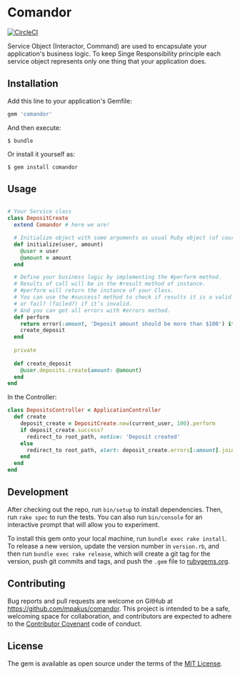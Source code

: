 # Comandor

[![CircleCI](https://circleci.com/gh/mpakus/comandor.svg?style=svg)](https://circleci.com/gh/mpakus/comandor)

Service Object (Interactor, Command) are used to encapsulate your application's business logic. 
To keep Singe Responsibility principle each service object represents only one thing that your application does.

## Installation

Add this line to your application's Gemfile:

```ruby
gem 'comandor'
```

And then execute:

    $ bundle

Or install it yourself as:

    $ gem install comandor

## Usage

```ruby

# Your Service class
class DepositCreate
  extend Comandor # here we are!

  # Initialize object with some arguments as usual Ruby object (of course it's optional)
  def initialize(user, amount)
    @user = user
    @amount = amount
  end

  # Define your business logic by implementing the #perform method.
  # Results of call will be in the #result method of instance.
  # #perform will return the instance of your Class.
  # You can use the #success? method to check if results it is a valid
  # or fail? (failed?) if it’s invalid.
  # And you can get all errors with #errors method.
  def perform
    return error(:amount, 'Deposit amount should be more than $100') if @amount < 100
    create_deposit
  end
  
  private
  
  def create_deposit
    @user.deposits.create(amount: @amount)
  end
end
```

In the Controller:

```ruby
class DepositsController < ApplicationController
  def create
    deposit_create = DepositCreate.new(current_user, 100).perform
    if deposit_create.success?
      redirect_to root_path, notice: 'Deposit created'
    else
      redirect_to root_path, alert: deposit_create.errors[:amount].join("\n")
    end
  end
end
```

## Development

After checking out the repo, run `bin/setup` to install dependencies. Then, run `rake spec` to run the tests. You can also run `bin/console` for an interactive prompt that will allow you to experiment.

To install this gem onto your local machine, run `bundle exec rake install`. To release a new version, update the version number in `version.rb`, and then run `bundle exec rake release`, which will create a git tag for the version, push git commits and tags, and push the `.gem` file to [rubygems.org](https://rubygems.org).

## Contributing

Bug reports and pull requests are welcome on GitHub at https://github.com/mpakus/comandor. This project is intended to be a safe, welcoming space for collaboration, and contributors are expected to adhere to the [Contributor Covenant](http://contributor-covenant.org) code of conduct.


## License

The gem is available as open source under the terms of the [MIT License](http://opensource.org/licenses/MIT).
